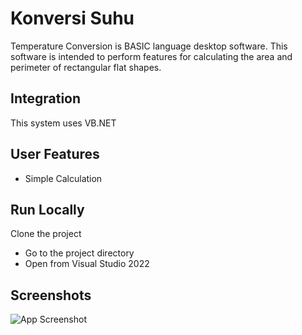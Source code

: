 # Konversi Suhu

Temperature Conversion is BASIC language desktop software. This software is intended to perform features for calculating the area and perimeter of rectangular flat shapes.

## Integration
This system uses VB.NET


## User Features

- Simple Calculation


## Run Locally

Clone the project


- Go to the project directory
- Open from Visual Studio 2022



## Screenshots

![App Screenshot](https://i.ibb.co/G2zZ05V/image.png)

